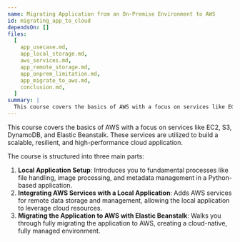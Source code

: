 ```yaml
---
name: Migrating Application from an On-Premise Environment to AWS
id: migrating_app_to_cloud
dependsOn: []
files:
  [
    app_usecase.md,
    app_local_storage.md,
    aws_services.md,
    app_remote_storage.md,
    app_onprem_limitation.md,
    app_migrate_to_aws.md,
    conclusion.md,
  ]
summary: |
  This course covers the basics of AWS with a focus on services like EC2, S3, DynamoDB, and Elastic Beanstalk. These services are utilized to build a scalable, resilient, and high-performance cloud application.
---
```


This course covers the basics of AWS with a focus on services like EC2, S3, DynamoDB, and Elastic Beanstalk. These services are utilized to build a scalable, resilient, and high-performance cloud application.

The course is structured into three main parts:

1. **Local Application Setup**: Introduces you to fundamental processes like file handling, image processing, and metadata management in a Python-based application.
2. **Integrating AWS Services with a Local Application**: Adds AWS services for remote data storage and management, allowing the local application to leverage cloud resources.
3. **Migrating the Application to AWS with Elastic Beanstalk**: Walks you through fully migrating the application to AWS, creating a cloud-native, fully managed environment.
